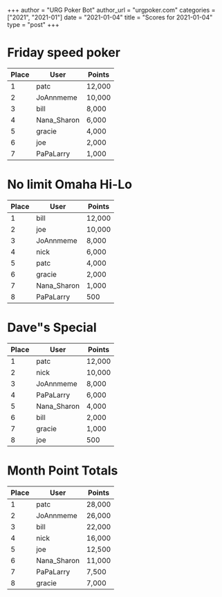 +++
author = "URG Poker Bot"
author_url = "urgpoker.com"
categories = ["2021", "2021-01"]
date = "2021-01-04"
title = "Scores for 2021-01-04"
type = "post"
+++
# Friday speed poker

| Place | User | Points |
|-------|------|--------|
| 1 | patc | 12,000 |
| 2 | JoAnnmeme | 10,000 |
| 3 | bill | 8,000 |
| 4 | Nana_Sharon | 6,000 |
| 5 | gracie | 4,000 |
| 6 | joe | 2,000 |
| 7 | PaPaLarry | 1,000 |

# No limit Omaha Hi-Lo

| Place | User | Points |
|-------|------|--------|
| 1 | bill | 12,000 |
| 2 | joe | 10,000 |
| 3 | JoAnnmeme | 8,000 |
| 4 | nick | 6,000 |
| 5 | patc | 4,000 |
| 6 | gracie | 2,000 |
| 7 | Nana_Sharon | 1,000 |
| 8 | PaPaLarry | 500 |

# Dave"s Special

| Place | User | Points |
|-------|------|--------|
| 1 | patc | 12,000 |
| 2 | nick | 10,000 |
| 3 | JoAnnmeme | 8,000 |
| 4 | PaPaLarry | 6,000 |
| 5 | Nana_Sharon | 4,000 |
| 6 | bill | 2,000 |
| 7 | gracie | 1,000 |
| 8 | joe | 500 |

# Month Point Totals

| Place | User | Points |
|-------|------|--------|
| 1 | patc | 28,000 |
| 2 | JoAnnmeme | 26,000 |
| 3 | bill | 22,000 |
| 4 | nick | 16,000 |
| 5 | joe | 12,500 |
| 6 | Nana_Sharon | 11,000 |
| 7 | PaPaLarry | 7,500 |
| 8 | gracie | 7,000 |
